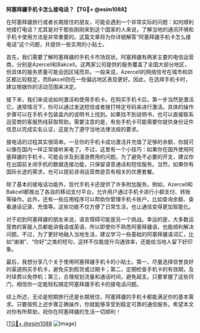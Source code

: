 **阿塞拜疆手机卡怎么接电话？【TG💪+ @esim1088】**

在阿塞拜疆旅行或者长期居住的朋友，可能会遇到一个非常实际的问题：如何顺利地接打电话？尤其是对于那些刚刚来到这个国家的人来说，了解当地的通讯环境和手机卡使用方法是非常重要的。这篇文章将为你详细解答“阿塞拜疆手机卡怎么接电话”这个问题，并提供一些实用的小贴士。

首先，我们需要了解阿塞拜疆的手机卡市场现状。阿塞拜疆有两家主要的电信运营商，分别是Azercell和Bakcell。这两家公司提供的服务覆盖了全国大部分地区，但具体的服务质量可能会因区域而异。一般来说，Azercell的网络信号在城市和郊区都比较稳定，而Bakcell则在一些偏远地区表现更好。因此，在选择手机卡时，建议根据你的活动范围来决定。

接下来，我们来说说如何激活和使用手机卡。在购买手机卡后，第一步当然是激活它。通常情况下，你可以通过发送短信或者拨打特定号码来进行激活。具体的操作步骤可以在手机卡包装盒内的说明书上找到。如果找不到说明书，也可以直接联系运营商的客服热线获取帮助。需要注意的是，有些手机卡可能需要你提供身份证件信息以完成实名认证，这是为了遵守当地法律法规的要求。

接电话的过程其实很简单。一旦你的手机卡成功激活并充值了足够的余额，你就可以像在国内一样正常接听来电了。不过，这里有一个小技巧：如果你在国外使用阿塞拜疆的手机卡，可能会涉及到漫游费用的问题。为了避免不必要的开支，建议你在出国前关闭手机的数据连接功能，只保留语音通话和短信服务。当然，如果你有国际长途的需求，也可以提前咨询运营商是否有相关的优惠套餐。

除了基本的接电话功能外，现代手机卡还提供了许多附加服务。例如，Azercell和Bakcell都推出了各自的移动支付平台，允许用户通过手机卡进行小额支付、转账等操作。此外，还有一些应用程序可以帮助你管理手机卡账户，比如查询余额、查看通话记录、充值等。这些功能不仅方便了日常生活，也让通信变得更加智能化。

对于初到阿塞拜疆的朋友来说，语言障碍可能是另一个挑战。幸运的是，大多数运营商的客服人员都能讲俄语或英语，所以即使你不熟悉阿塞拜疆语，也能顺利解决问题。不过，为了更好地融入当地生活，建议学习一些基础的阿塞拜疆语词汇，比如“谢谢”、“你好”之类的短句，这样不仅能提升沟通效率，还能给当地人留下好印象。

最后，我想分享几个关于使用阿塞拜疆手机卡的小贴士。第一，尽量选择信誉良好的渠道购买手机卡，避免买到假货或过期卡；第二，定期检查手机卡的有效期，及时续费以免停机；第三，合理规划流量和通话时间，避免超支。只要掌握了这些窍门，相信你一定能轻松搞定阿塞拜疆手机卡的接电话问题。

综上所述，无论是短期旅行还是长期居住，阿塞拜疆的手机卡都能满足你的基本需求。只要按照上述步骤正确操作，你就能够享受到稳定可靠的通信服务。希望本文对你有所帮助，祝你在阿塞拜疆的生活一切顺利！

[[TG💪+ @esim1088](https://t.me/s/esim1088) ![Image](https://i.postimg.cc/4NQfJmqS/Snipaste-2025-05-13-00-14-12.png)]